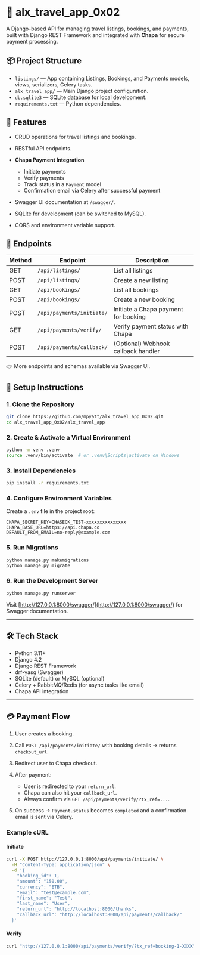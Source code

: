 # 🧭 alx_travel_app_0x02

A Django-based API for managing travel listings, bookings, and payments, built with Django REST Framework and integrated with **Chapa** for secure payment processing.

## 📦 Project Structure

* `listings/` — App containing Listings, Bookings, and Payments models, views, serializers, Celery tasks.
* `alx_travel_app/` — Main Django project configuration.
* `db.sqlite3` — SQLite database for local development.
* `requirements.txt` — Python dependencies.

## 🚀 Features

* CRUD operations for travel listings and bookings.
* RESTful API endpoints.
* **Chapa Payment Integration**

  * Initiate payments
  * Verify payments
  * Track status in a `Payment` model
  * Confirmation email via Celery after successful payment
* Swagger UI documentation at `/swagger/`.
* SQLite for development (can be switched to MySQL).
* CORS and environment variable support.

## 📂 Endpoints

| Method | Endpoint                  | Description                          |
| ------ | ------------------------- | ------------------------------------ |
| GET    | `/api/listings/`          | List all listings                    |
| POST   | `/api/listings/`          | Create a new listing                 |
| GET    | `/api/bookings/`          | List all bookings                    |
| POST   | `/api/bookings/`          | Create a new booking                 |
| POST   | `/api/payments/initiate/` | Initiate a Chapa payment for booking |
| GET    | `/api/payments/verify/`   | Verify payment status with Chapa     |
| POST   | `/api/payments/callback/` | (Optional) Webhook callback handler  |

👉 More endpoints and schemas available via Swagger UI.

## 📄 Setup Instructions

### 1. Clone the Repository

```bash
git clone https://github.com/mpyatt/alx_travel_app_0x02.git
cd alx_travel_app_0x02/alx_travel_app
```

### 2. Create & Activate a Virtual Environment

```bash
python -m venv .venv
source .venv/bin/activate  # or .venv\Scripts\activate on Windows
```

### 3. Install Dependencies

```bash
pip install -r requirements.txt
```

### 4. Configure Environment Variables

Create a `.env` file in the project root:

```env
CHAPA_SECRET_KEY=CHASECK_TEST-xxxxxxxxxxxxxxx
CHAPA_BASE_URL=https://api.chapa.co
DEFAULT_FROM_EMAIL=no-reply@example.com
```

### 5. Run Migrations

```bash
python manage.py makemigrations
python manage.py migrate
```

### 6. Run the Development Server

```bash
python manage.py runserver
```

Visit [http://127.0.0.1:8000/swagger/](http://127.0.0.1:8000/swagger/) for Swagger documentation.

---

## 🛠 Tech Stack

* Python 3.11+
* Django 4.2
* Django REST Framework
* drf-yasg (Swagger)
* SQLite (default) or MySQL (optional)
* Celery + RabbitMQ/Redis (for async tasks like email)
* Chapa API integration

---

## 💳 Payment Flow

1. User creates a booking.
2. Call `POST /api/payments/initiate/` with booking details → returns `checkout_url`.
3. Redirect user to Chapa checkout.
4. After payment:

   * User is redirected to your `return_url`.
   * Chapa can also hit your `callback_url`.
   * Always confirm via `GET /api/payments/verify/?tx_ref=...`.
5. On success → `Payment.status` becomes `completed` and a confirmation email is sent via Celery.

### Example cURL

#### Initiate

```bash
curl -X POST http://127.0.0.1:8000/api/payments/initiate/ \
  -H "Content-Type: application/json" \
  -d '{
    "booking_id": 1,
    "amount": "150.00",
    "currency": "ETB",
    "email": "test@example.com",
    "first_name": "Test",
    "last_name": "User",
    "return_url": "http://localhost:8000/thanks",
    "callback_url": "http://localhost:8000/api/payments/callback/"
  }'
```

#### Verify

```bash
curl "http://127.0.0.1:8000/api/payments/verify/?tx_ref=booking-1-XXXX"
```
